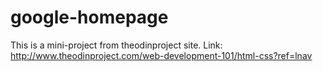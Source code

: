 google-homepage
===============

This is a mini-project from theodinproject site. 
Link: http://www.theodinproject.com/web-development-101/html-css?ref=lnav

